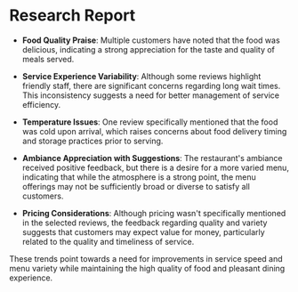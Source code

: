 # Research Report

- **Food Quality Praise**: Multiple customers have noted that the food was delicious, indicating a strong appreciation for the taste and quality of meals served.
  
- **Service Experience Variability**: Although some reviews highlight friendly staff, there are significant concerns regarding long wait times. This inconsistency suggests a need for better management of service efficiency.

- **Temperature Issues**: One review specifically mentioned that the food was cold upon arrival, which raises concerns about food delivery timing and storage practices prior to serving.

- **Ambiance Appreciation with Suggestions**: The restaurant's ambiance received positive feedback, but there is a desire for a more varied menu, indicating that while the atmosphere is a strong point, the menu offerings may not be sufficiently broad or diverse to satisfy all customers.

- **Pricing Considerations**: Although pricing wasn't specifically mentioned in the selected reviews, the feedback regarding quality and variety suggests that customers may expect value for money, particularly related to the quality and timeliness of service. 

These trends point towards a need for improvements in service speed and menu variety while maintaining the high quality of food and pleasant dining experience.